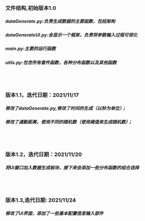 ### 文件结构,初始版本1.0
##### dataGenerate.py:负责生成数据的主要函数，包括架构
##### dataGenerateUI.py:会显示一个框架，负责将参数输入过程可视化
##### main.py:主要的运行函数
##### utils.py:包含所有套件函数，各种分布函数以及其他函数
<br/>

<br/>

### 版本1.1，迭代日期：2021/11/17
##### 修改了dataGenerate.py,修改了时间的生成（以秒为单位）；
##### 修改了通勤距离，使用不同的随机数（使用阈值来生成随机数）；

<br/>

<br/>

### 版本1.2，迭代日期：2021/11/20
##### 将UI窗口加入数据生成板块，接下来会添加一些分布函数的组合选择

<br/>

<br/>

### 版本1.3,迭代日期: 2021/11/24

##### 修改了UI界面，添加了一些基本配置信息输入部件







